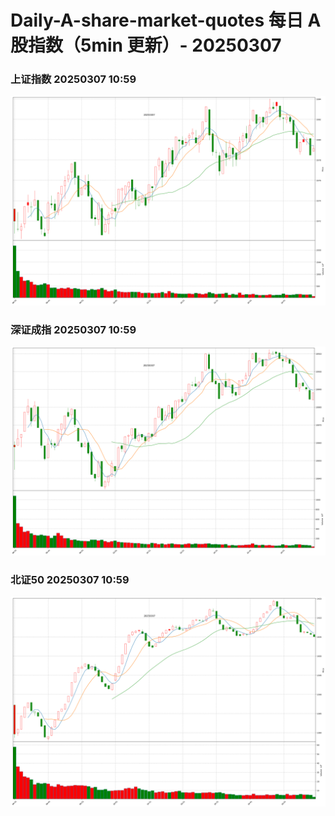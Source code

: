 
# Daily-A-share-market-quotes 每日 A 股指数（5min 更新）- 20250307

### 上证指数 20250307 10:59
![](./fig/2025/3/20250307-sh000001.png)

### 深证成指 20250307 10:59
![](./fig/2025/3/20250307-sz399001.png)

### 北证50 20250307 10:59
![](./fig/2025/3/20250307-bj899050.png)
